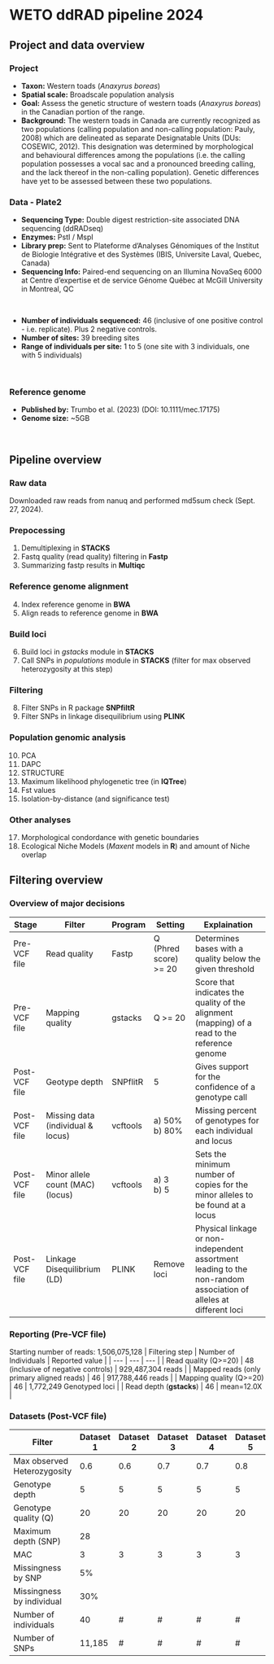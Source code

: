 # WETO ddRAD pipeline 2024
## Project and data overview
### Project
- **Taxon:** Western toads (*Anaxyrus boreas*)
- **Spatial scale:** Broadscale population analysis
- **Goal:** Assess the genetic structure of western toads (*Anaxyrus boreas*) in the Canadian portion of the range.
- **Background:** The western toads in Canada are currently recognized as two populations (calling population and non-calling population: Pauly, 2008) which are delineated as separate Designatable Units (DUs: COSEWIC, 2012). This designation was determined by morphological and behavioural differences among the populations (i.e. the calling population possesses a vocal sac and a pronounced breeding calling, and the lack thereof in the non-calling population). Genetic differences have yet to be assessed between these two populations.

### Data - Plate2
- **Sequencing Type:** Double digest restriction-site associated DNA sequencing (ddRADseq)
- **Enzymes:** PstI / MspI
- **Library prep:** Sent to Plateforme d’Analyses Génomiques of the Institut de Biologie Intégrative et des Systèmes (IBIS, Universite ́Laval, Quebec, Canada)
- **Sequencing Info:** Paired-end sequencing on an Illumina NovaSeq 6000 at Centre d’expertise et de service Génome Québec at McGill University in Montreal, QC
<br>

- **Number of individuals sequenced:** 46 (inclusive of one positive control - i.e. replicate). Plus 2 negative controls.
- **Number of sites:** 39 breeding sites
- **Range of individuals per site:** 1 to 5 (one site with 3 individuals, one with 5 individuals)
<br>

### Reference genome
- **Published by:** Trumbo et al. (2023) (DOI: 10.1111/mec.17175)
- **Genome size:** ~5GB
<br>

## Pipeline overview
### Raw data
Downloaded raw reads from nanuq and performed md5sum check (Sept. 27, 2024).
<br>

### Prepocessing
1. Demultiplexing in **STACKS**
2. Fastq quality (read quality) filtering in **Fastp**
3. Summarizing fastp results in **Multiqc**

### Reference genome alignment
4. Index reference genome in **BWA**
5. Align reads to reference genome in **BWA**

### Build loci
6. Build loci in *gstacks* module in **STACKS**
7. Call SNPs in *populations* module in **STACKS** (filter for max observed heterozygosity at this step)

### Filtering 
8. Filter SNPs in R package **SNPfiltR**
9. Filter SNPs in linkage disequilibrium using **PLINK**

### Population genomic analysis
10. PCA
11. DAPC
12. STRUCTURE
13. Maximum likelihood phylogenetic tree (in **IQTree**)
14. Fst values
15. Isolation-by-distance (and significance test)

### Other analyses
17. Morphological condordance with genetic boundaries
18. Ecological Niche Models (*Maxent* models in **R**) and amount of Niche overlap
  

## Filtering overview
### Overview of major decisions
| Stage | Filter | Program | Setting | Explaination |
| --- | --- | --- | --- | --- |
| Pre-VCF file | Read quality | Fastp | Q (Phred score) >= 20 | Determines bases with a quality below the given threshold |
| Pre-VCF file | Mapping quality | gstacks | Q >= 20 | Score that indicates the quality of the alignment (mapping) of a read to the reference genome |
| Post-VCF file | Geotype depth | SNPflitR | 5 | Gives support for the confidence of a genotype call  |
| Post-VCF file | Missing data (individual & locus) | vcftools | a) 50% <br> b) 80% | Missing percent of genotypes for each individual and locus |
| Post-VCF file | Minor allele count (MAC) (locus) | vcftools | a) 3 <br> b) 5 | Sets the minimum number of copies for the minor alleles to be found at a locus |
| Post-VCF file | Linkage Disequilibrium (LD) | PLINK | Remove loci | Physical linkage or non-independent assortment leading to the non-random association of alleles at different loci |  

### Reporting (Pre-VCF file)
Starting number of reads: 1,506,075,128
| Filtering step | Number of Individuals | Reported value |
| --- | --- | --- |
| Read quality (Q>=20) | 48 (inclusive of negative controls) | 929,487,304 reads |
| Mapped reads (only primary aligned reads) | 46 | 917,788,446 reads |
| Mapping quality (Q>=20) | 46 | 1,772,249 Genotyped loci |
| Read depth (**gstacks**) | 46 | mean=12.0X |

### Datasets (Post-VCF file)
| Filter | Dataset 1 | Dataset 2 | Dataset 3 | Dataset 4 | Dataset 5 | Dataset 6 |
| --- | --- | --- | --- | --- | --- | --- |
| Max observed Heterozygosity| 0.6 | 0.6 | 0.7 | 0.7 | 0.8 | 0.8 |
| Genotype depth | 5 | 5 | 5 | 5 | 5 | 5 |
| Genotype quality (Q) | 20 | 20 | 20 | 20 | 20 | 20 |
| Maximum depth (SNP) | 28 |  |  |  |  |  |  |  |
| MAC | 3 | 3 | 3 | 3 | 3 | 3 |
| Missingness by SNP | 5% |  |  |  |  |  |
| Missingness by individual | 30% |  |  |  |  |  |
| Number of individuals | 40 | # | # | # | # | # |
| Number of SNPs | 11,185 | # | # | # | # | # |

